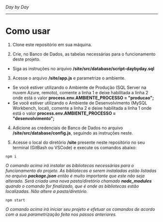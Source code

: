 
_Day by Day_

<hr>

# Como usar

1. Clone este repositório em sua máquina.


1. Crie, no Banco de Dados, as tabelas necessárias para o funcionamento deste projeto.
- Siga as instruções no arquivo **/site/src/database/script-daybyday.sql**


3. Acesse o arquivo **/site/app.js** e parametrize o ambiente.
- Se você estiver utilizando o Ambiente de Produção (SQL Server na nuvem Azure, remoto), comente a linha 1 e deixe habilitada a linha 2 onde está o valor **process.env.AMBIENTE_PROCESSO = "producao";**
- Se você estiver utilizando o Ambiente de Desenvolvimento (MySQL Workbench, local), comente a linha 2 e deixe habilitada a linha 1 onde está o valor **process.env.AMBIENTE_PROCESSO = "desenvolvimento";**

4. Adicione as credenciais de Banco de Dados no arquivo **/site/src/database/config.js**, seguindo as instruções neste.

5. Acesse o local do diretório **/site** presente neste repositório no seu terminal (GitBash ou VSCode) e execute os comandos abaixo:

```
npm i
``` 
_O comando acima irá instalar as bibliotecas necessárias para o funcionamento do projeto. As bibliotecas a serem instaladas estão listadas no arquivo **package.json** então é muito importante que este não seja alterado. Será criada uma nova pasta/diretório chamado **node_modules** quando o comando for finalizado, que é onde as bibliotecas estão localizadas. Não altere a pasta/diretório._

```
npm start
``` 

_O comando acima irá iniciar seu projeto e efetuar os comandos de acordo com a sua parametrização feita nos passos anteriores._

